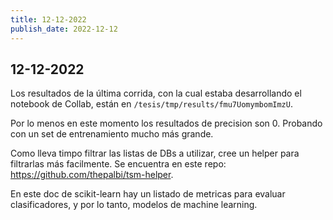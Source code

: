 ```yaml
---
title: 12-12-2022
publish_date: 2022-12-12
---
```

## 12-12-2022

Los resultados de la última corrida, con la cual estaba desarrollando el notebook de Collab, están en `/tesis/tmp/results/fmu7UomymbomImzU`.

Por lo menos en este momento los resultados de precision son $0$. Probando con un set de entrenamiento mucho más grande.

Como lleva timpo filtrar las listas de DBs a utilizar, cree un helper para filtrarlas más facilmente. Se encuentra en este repo: https://github.com/thepalbi/tsm-helper.

En este doc de scikit-learn hay un listado de metricas para evaluar clasificadores, y por lo tanto, modelos de machine learning.
